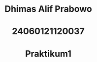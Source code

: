 <h1 align="center"> Dhimas Alif Prabowo
  <h1 align="center">24060121120037 
    <h1 align="center"> Praktikum1
